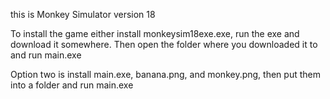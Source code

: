 this is Monkey Simulator version 18

To install the game either install monkeysim18exe.exe, run the exe and download it somewhere. Then open the folder where you downloaded it to and run main.exe

Option two is install main.exe, banana.png, and monkey.png, then put them into a folder and run main.exe

